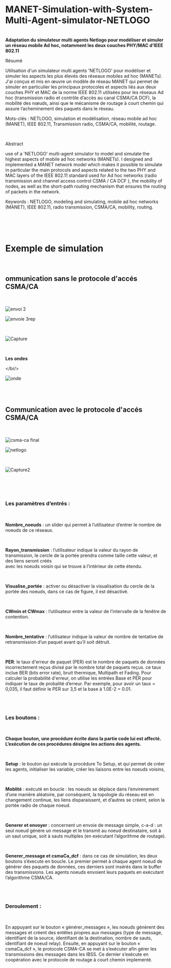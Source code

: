 # MANET-Simulation-with-System-Multi-Agent-simulator-NETLOGO
<br/> **Adaptation du simulateur multi agents Netlogo pour modéliser et simuler un réseau mobile Ad hoc, notamment les deux couches PHY/MAC d’IEEE 802.11**

Résumé

Utilisation d'un simulateur multi agents 'NETLOGO' pour modéliser et simuler les aspects les plus élevés des réseaux mobiles ad hoc (MANETs). J'ai conçus et mis en œuvre un modèle de réseau MANET qui permet de simuler en particulier les principaux protocoles et aspects liés aux deux couches PHY et MAC de la norme IEEE 802.11 utilisées pour les réseaux Ad hoc (transmission radio et contrôle d’accès au canal CSMA/CA DCF), la mobilité des nœuds, ainsi que le mécanisme de routage à court chemin qui assure l’acheminement des paquets dans le réseau.

Mots-clés : NETLOGO, simulation et modélisation, réseau mobile ad hoc (MANET), IEEE 802.11, Transmission radio, CSMA/CA, mobilité, routage.

<br/>

Abstract

use of a 'NETLOGO' multi-agent simulator to model and simulate the highest aspects of mobile ad hoc networks (MANETs). I designed and implemented a MANET network model which makes it possible to simulate in particular the main protocols and aspects related to the two PHY and MAC layers of the IEEE 802.11 standard used for Ad hoc networks (radio transmission and channel access control CSMA / CA DCF ), the mobility of nodes, as well as the short-path routing mechanism that ensures the routing of packets in the network.

Keywords : NETLOGO, modeling and simulating, mobile ad hoc networks (MANET), IEEE 802.11, radio transmission, CSMA/CA, mobility, routing.


<br/>
<br/>
<br/>

<h1> Exemple de simulation  </h1>
<br/>

<h2> ommunication sans le protocole d'accés CSMA/CA </h2>
<br/>

![envoi 2](https://user-images.githubusercontent.com/58481599/97761356-cba05180-1b05-11eb-9c55-88a286a5f85a.PNG)

![envoie 3rep](https://user-images.githubusercontent.com/58481599/97762624-6f3f3100-1b09-11eb-98ca-c9f4d512618b.PNG)

<br/>

![Capture](https://user-images.githubusercontent.com/58481599/97763734-cbf01b00-1b0c-11eb-8925-ab362ee82247.JPG)

<br/> 

**Les ondes**

</br/>

![onde](https://user-images.githubusercontent.com/58481599/97761441-01453a80-1b06-11eb-8679-f180c93ff399.png)

<br/>
<br/>
<h2>Communication avec le protocole d'accés CSMA/CA </h2>
<br/>

![csma-ca final](https://user-images.githubusercontent.com/58481599/97761388-e377d580-1b05-11eb-9562-91cd360e14ae.png)

![netlogo](https://user-images.githubusercontent.com/58481599/97761430-fb4f5980-1b05-11eb-8fac-abb93c7b1184.PNG)

<br/>

![Capture2](https://user-images.githubusercontent.com/58481599/97763776-f510ab80-1b0c-11eb-8a95-65f750bf6998.JPG)

<br/> 

<br/>

<br/>

<h3> Les paramètres d’entrés : </h3>
  
 <br/>
  
**Nombre_noeuds** : un slider qui permet à l’utilisateur d’entrer le nombre de noeuds de ce réseaux.
 
 <br/>
 
**Rayon_transmission** : l’utilisateur indique la valeur du rayon de transmission, le cercle de la portée prendra comme taille cette valeur, et des liens seront créés      
 avec les noeuds voisin qui se trouve à l’intérieur de cette étendu.
 
 <br/>
 
**Visualise_portée** : activer ou désactiver la visualisation du cercle de la portée des noeuds, dans ce cas de figure, il est désactivé.
 
 <br/>
 
**CWmin et CWmax** : l’utilisateur entre la valeur de l’intervalle de la fenêtre de contention.
 
 <br/>
 
**Nombre_tentative** : l’utilisateur indique la valeur de nombre de tentative de retransmission d’un paquet avant qu’il soit détruit.
 
 <br/>
 
**PER**: le taux d'erreur de paquet (PER) est le nombre de paquets de données incorrectement reçus divisé par le nombre total de paquets reçus. ce taux inclue BER (bits    error rate), bruit thermique, Multipath et Fading.
Pour calculer la probabilité d'erreur, on utilise les entrées Base et PER pour indiquer le taux de probalité d’erreur. Par exemple, pour avoir un taux = 0,035, il faut définir le PER sur 3,5 et la base à 1.0E-2 = 0.01.

<br/>

<br/>

<h3>Les boutons :</h3>

<br/>

**Chaque bouton, une procédure écrite dans la partie code lui est affecté. L’exécution de ces procédures désigne les actions des agents.**

<br/>

 **Setup** : le bouton qui exécute la procédure To Setup, et qui permet de créer les agents, initialiser les variable, créer les liaisons entre les noeuds voisins,

<br/>

**Moblité** : exécuté en boucle : les noeuds se déplace dans l’envirenement d’une manière aléatoire, par conséquent, la topologie du réseau est en changement continue,    les liens disparaissent, et d’autres se créent, selon la portée radio de chaque noeud.

<br/>

**Generer et envoyer** : concernent un envoie de message simple, c-a-d : un seul noeud génère un message et le transmit au noeud destinataire, soit à un saut unique,      soit à sauts multiples (en exécutant l’algorithme de routage).

<br/>

**Generer_message et csmaCa_dcf** : dans ce cas de simulation, les deux boutons s’éxecute en boucle. Le premier permet à chaque agent noeud de générer des paquets de      données, ces derniers sont insérés dans le buffer des transmissions.
   Les agents noeuds envoient leurs paquets en exécutant l’algorithme CSMA/CA.
   
   <br/>
   <br/>

<h3> Deroulement : </h3>

<br/>

<p>En appuyant sur le bouton « générer_messages », les noeuds génèrent des messages et créent des entêtes propres aux messages (type de message, identifiant de la source, identifiant de la destination, nombre de sauts, identifiant de noeud relay).
Ensuite, en appuyant sur le bouton « csmaCa_dcf », le protocole CSMA-CA se met à s’exécuter afin gérer les transmissions des messages dans les IBSS. Ce dernier s’exécute en coopération avec le protocole de routage à court chemin implementé.</p>
